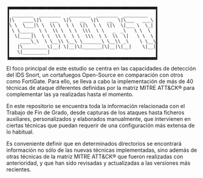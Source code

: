     ▐▀▀▀▀▀▀▀▀▀▀▀▀▀▀▀▀▀▀▀▀▀▀▀▀▀▀▀▀▀▀▀▀▀▀▀▀▀▀▀▀▀▀▀▀▀▀▀▀▀▀▀▀▀▀▌
    ▐ ________  ________   ________  ________  _________   ▌
    ▐|\   ____\|\   ___  \|\   __  \|\   __  \|\___   ___\ ▌
    ▐\ \  \___|\ \  \\ \  \ \  \|\  \ \  \|\  \|___ \  \_| ▌
    ▐ \ \_____  \ \  \\ \  \ \  \\\  \ \   _  _\   \ \  \  ▌
    ▐  \|____|\  \ \  \\ \  \ \  \\\  \ \  \\  \|   \ \  \ ▌
    ▐    ____\_\  \ \__\\ \__\ \_______\ \__\\ _\    \ \__\▌
    ▐   |\_________\|__| \|__|\|_______|\|__|\|__|    \|__|▌
    ▐   \|_________|                                       ▌
    ▐▄▄▄▄▄▄▄▄▄▄▄▄▄▄▄▄▄▄▄▄▄▄▄▄▄▄▄▄▄▄▄▄▄▄▄▄▄▄▄▄▄▄▄▄▄▄▄▄▄▄▄▄▄▄▌

El foco principal de este estudio se centra en las capacidades de detección del IDS Snort, un
cortafuegos Open-Source en comparación con otros como FortiGate. Para ello, se lleva a cabo la implementación de más de 40 técnicas de 
ataque diferentes definidas por la matriz MITRE ATT&CK® para complementar las ya realizadas hasta el momento. 

En este repositorio se encuentra toda la información relacionada con el Trabajo de Fin de Grado,
desde capturas de los ataques hasta ficheros auxiliares, personalizados y elaborados manualmente,
que intervienen en ciertas técnicas que puedan requerir de una configuración más extensa de lo 
habitual.

Es conveniente definir que en determinados directorios se encontrará información no sólo de las nuevas técnicas implementadas, sino además
de otras técnicas de la matriz MITRE ATT&CK® que fueron realizadas con anterioridad, y que han sido revisadas y actualizadas a las versiones
más recientes.
